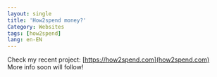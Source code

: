 ```yaml
---
layout: single
title: 'How2spend money?'
Category: Websites
tags: [how2spend]
lang: en-EN
---
```

Check my recent project: [https://how2spend.com](how2spend.com)
<br>
More info soon will follow!

